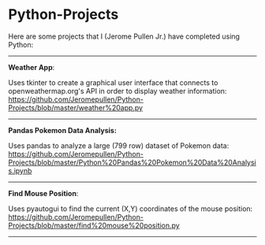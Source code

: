 # Python-Projects

Here are some projects that I (Jerome Pullen Jr.) have completed using Python:
_________________________________________

<b>Weather App</b>: 

Uses tkinter to create a graphical user interface that connects to openweathermap.org's API in order to display weather information:
https://github.com/Jeromepullen/Python-Projects/blob/master/weather%20app.py
_________________________________________

<b>Pandas Pokemon Data Analysis:</b>

Uses pandas to analyze a large (799 row) dataset of Pokemon data:
https://github.com/Jeromepullen/Python-Projects/blob/master/Python%20Pandas%20Pokemon%20Data%20Analysis.ipynb
________________________________________

<b>Find Mouse Position</b>:

Uses pyautogui to find the current (X,Y) coordinates of the mouse position:
https://github.com/Jeromepullen/Python-Projects/blob/master/find%20mouse%20position.py

________________________________________
